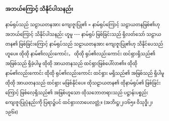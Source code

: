 ### အဘယ်ကြောင့် သိနိုင်ပါသနည်း

နာမ်ရုပ်သည် သဠာယတနအား ကျေးဇူးပြု၏ = နာမ်ရုပ်ကြောင့် သဠာယတနဖြစ်၏ဟု အဘယ်ကြောင့် သိနိုင်ပါသနည်း ဟူမူ --- နာမ်ရုပ် ဖြစ်ခြင်းသည် ရှိလတ်သော် သဠာယတန၏ ဖြစ်ခြင်းကြောင့် နာမ်ရုပ်သည် သဠာယတနအား ကျေးဇူးပြု၏ဟု သိနိုင်ပေသည် ဟူပေ။ 
ထိုထို နာမ်၏လည်းကောင်း， ထိုထို ရုပ်၏လည်းကောင်း ထင်ရှားရှိသည်၏ အဖြစ်သည် ရှိခဲ့ပါမူ ထိုထို အာယတနသည် ထင်ရှားဖြစ်ပေါ်လာ၏။ 
ထိုထို နာမ်၏လည်းကောင်း ထိုထို ရုပ်၏လည်းကောင်း ထင်ရှား မရှိသည်၏ အဖြစ်သည် ရှိပါမူ ထိုထို အာယတနသည် ထင်ရှား မဖြစ်နိုင်ပေ။ 
ထိုသဠာယတန၏ ထိုနာမ်ရုပ်၏ ဖြစ်ခြင်းကြောင့် ဖြစ်လေ့ရှိသည်၏ အဖြစ်ဟူသော ထိုသဘောတရားသည် ပဋ္ဌာန်းပစ္စည်း ကျေးဇူးပြုပုံနည်းကို ပြရာ၌ပင် ထင်ရှားလာပေလတ္တံ့။
(အဘိ၊ဋ္ဌ၊၂၊၁၆၅။ ဝိသုဒ္ဓိ၊၂၊၁၉၆။)
